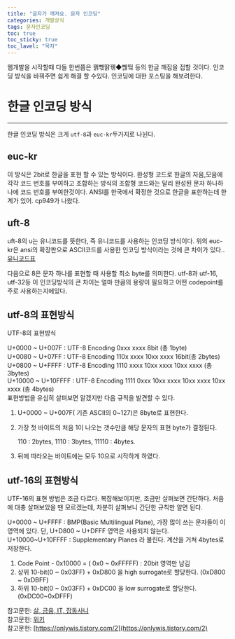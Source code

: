 ```yaml
---
title: "글자가 깨져요. 문자 인코딩"
categories: 개발상식
tags: 문자인코딩
toc: true
toc_sticky: true
toc_lavel: "목차"
---
```



웹개발을 시작할때 다들 한번쯤은 꽭빿딹꿲◆뻲떸 등의 한글 깨짐을 접할 것이다.
인코딩 방식을 바꿔주면 쉽게 해결 할 수있다.
인코딩에 대한 포스팅을 해보려한다.

# 한글 인코딩 방식

---

한글 인코딩 방식은 크게 `utf-8`과 `euc-kr`두가지로 나뉜다.

## euc-kr

이 방식은 2bit로 한글을 표현 할 수 있는 방식이다.
완성형 코드로 한글의 자음,모음에 각각 코드 번호를 부여하고 조합하는 방식의 조합형 코드와는 달리 완성된 문자 하나하나에 코드 번호를 부여한것이다.
ANSI를 한국에서 확정한 것으로 한글을 표한하는데 한계가 있어. cp949가 나왔다.

## uft-8

uft-8의 u는 유니코드를 뜻한다, 즉 유니코드를 사용하는 인코딩 방식이다. 위의 euc-kr은 ansi의 확장판으로 ASCII코드를 사용한 인코딩 방식이라는 것에 큰 차이가 있다..[유니코드표](http://ko.wikipedia.org/wiki/%EC%9C%A0%EB%8B%88%EC%BD%94%EB%93%9C_C000%7ECFFF)

다음으로 8은 문자 하나를 표현할 때 사용할 최소 byte를 의미한다.
utf-8과 utf-16, utf-32등 이 인코딩방식의 큰 차이는 얼마 만큼의 용량이 필요하고 어떤 codepoint를 주로 사용하는지에있다.

## utf-8의 표현방식

UTF-8의 표현방식

U+0000 ~ U+007F : UTF-8 Encoding 0xxx xxxx 8bit (총 1byte)  
U+0080 ~ U+07FF : UTF-8 Encoding 110x xxxx 10xx xxxx 16bit(총 2bytes)  
U+0800 ~ U+FFFF : UTF-8 Encoding 1110 xxxx 10xx xxxx 10xx xxxx (총 3bytes)  
U+10000 ~ U+10FFFF : UTF-8 Encoding 1111 0xxx 10xx xxxx 10xx xxxx 10xx xxxx (총 4bytes)  
표현방법을 유심히 살펴보면 알겠지만 다음 규칙을 발견할 수 있다.

1. U+0000 ~ U+007F( 기존 ASCII의 0~127)은 8byte로 표현한다.
2. 가장 첫 바이트의 처음 1이 나오는 갯수만큼 해당 문자의 표현 byte가 결정된다.

    110 : 2bytes, 1110 : 3bytes, 11110 : 4bytes.

3. 뒤에 따라오는 바이트에는 모두 10으로 시작하게 하였다.

## utf-16의 표현방식

UTF-16의 표현 방법은 조금 다르다. 복잡해보이지만, 조금만 살펴보면 간단하다. 처음에 대충 살펴보았을 땐 모르겠는데, 차분히 살펴보니 간단한 규칙만 알면 된다.

U+0000 ~ U+FFFF : BMP(Basic Multilingual Plane), 가장 많이 쓰는 문자들이 이 영역에 있다.
단, U+D800 ~ U+DFFF 영역은 사용되지 않는다.
U+10000~U+10FFFF : Supplementary Planes 라 불린다. 계산을 거쳐 4bytes로 저장한다.

1. Code Point - 0x10000 = ( 0x0 ~ 0xFFFFF) : 20bit 영역만 남김
2. 상위 10-bit(0 ~ 0x03FF) + 0xD800 을 high surrogate로 할당한다.
(0xD800 ~ 0xDBFF)
3. 하위 10-bit(0 ~ 0x03FF) + 0xDC00 을 low surrogate로 할당한다.
(0xDC00~0xDFFF)

참고문헌: [삶, 금융, IT, 잡동사니](https://pickykang.tistory.com/13)   
참고문헌: [위키](https://ko.wikipedia.org/wiki/%EC%9C%A0%EB%8B%88%EC%BD%94%EB%93%9C_C000~CFFF)   
참고문헌: [https://onlywis.tistory.com/2](https://onlywis.tistory.com/2)
